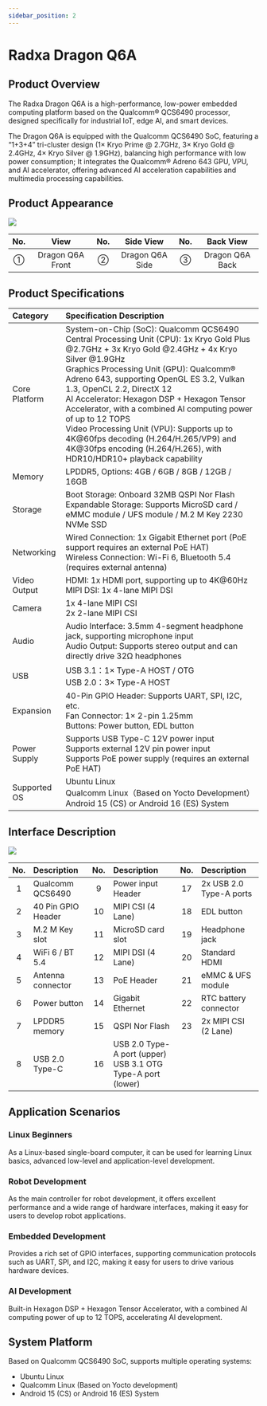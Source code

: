 ```yaml
---
sidebar_position: 2
---
```


# Radxa Dragon Q6A

## Product Overview

The Radxa Dragon Q6A is a high-performance, low-power embedded computing platform based on the Qualcomm® QCS6490 processor, designed specifically for industrial IoT, edge AI, and smart devices.

The Dragon Q6A is equipped with the Qualcomm QCS6490 SoC, featuring a “1+3+4” tri-cluster design (1× Kryo Prime @ 2.7GHz, 3× Kryo Gold @ 2.4GHz, 4× Kryo Silver @ 1.9GHz), balancing high performance with low power consumption; It integrates the Qualcomm® Adreno 643 GPU, VPU, and AI accelerator, offering advanced AI acceleration capabilities and multimedia processing capabilities.

## Product Appearance

<div style={{textAlign: 'center'}}>
   <img src="/en/img/dragon/q6a/dragon-q6a-view.webp" style={{width: '100%', maxWidth: '1200px'}} />
</div>

| No. |       View       | No. |    Side View    | No. |    Back View    |
| :-: | :--------------: | :-: | :-------------: | :-: | :-------------: |
|  ①  | Dragon Q6A Front |  ②  | Dragon Q6A Side |  ③  | Dragon Q6A Back |

## Product Specifications

| Category      | Specification Description                                                                                                                                                                                                                                                                                                                                                                                                                                                                                                                                            |
| :------------ | :------------------------------------------------------------------------------------------------------------------------------------------------------------------------------------------------------------------------------------------------------------------------------------------------------------------------------------------------------------------------------------------------------------------------------------------------------------------------------------------------------------------------------------------------------------------- |
| Core Platform | System-on-Chip (SoC): Qualcomm QCS6490 <br/> Central Processing Unit (CPU): 1x Kryo Gold Plus @2.7GHz + 3x Kryo Gold @2.4GHz + 4x Kryo Silver @1.9GHz <br/> Graphics Processing Unit (GPU): Qualcomm® Adreno 643, supporting OpenGL ES 3.2, Vulkan 1.3, OpenCL 2.2, DirectX 12 <br/> AI Accelerator: Hexagon DSP + Hexagon Tensor Accelerator, with a combined AI computing power of up to 12 TOPS <br/> Video Processing Unit (VPU): Supports up to 4K@60fps decoding (H.264/H.265/VP9) and 4K@30fps encoding (H.264/H.265), with HDR10/HDR10+ playback capability |
| Memory        | LPDDR5, Options: 4GB / 6GB / 8GB / 12GB / 16GB                                                                                                                                                                                                                                                                                                                                                                                                                                                                                                                       |
| Storage       | Boot Storage: Onboard 32MB QSPI Nor Flash <br/> Expandable Storage: Supports MicroSD card / eMMC module / UFS module / M.2 M Key 2230 NVMe SSD                                                                                                                                                                                                                                                                                                                                                                                                                       |
| Networking    | Wired Connection: 1x Gigabit Ethernet port (PoE support requires an external PoE HAT) <br/> Wireless Connection: Wi-Fi 6, Bluetooth 5.4 (requires external antenna)                                                                                                                                                                                                                                                                                                                                                                                                  |
| Video Output  | HDMI: 1x HDMI port, supporting up to 4K@60Hz <br/> MIPI DSI: 1x 4-lane MIPI DSI                                                                                                                                                                                                                                                                                                                                                                                                                                                                                      |
| Camera        | 1x 4-lane MIPI CSI <br/> 2x 2-lane MIPI CSI                                                                                                                                                                                                                                                                                                                                                                                                                                                                                                                          |
| Audio         | Audio Interface: 3.5mm 4-segment headphone jack, supporting microphone input <br/> Audio Output: Supports stereo output and can directly drive 32Ω headphones                                                                                                                                                                                                                                                                                                                                                                                                        |
| USB           | USB 3.1：1× Type-A HOST / OTG<br/> USB 2.0：3× Type-A HOST                                                                                                                                                                                                                                                                                                                                                                                                                                                                                                           |
| Expansion     | 40-Pin GPIO Header: Supports UART, SPI, I2C, etc. <br/> Fan Connector: 1× 2-pin 1.25mm <br/> Buttons: Power button, EDL button                                                                                                                                                                                                                                                                                                                                                                                                                                       |
| Power Supply  | Supports USB Type-C 12V power input <br/> Supports external 12V pin power input <br/> Supports PoE power supply (requires an external PoE HAT)                                                                                                                                                                                                                                                                                                                                                                                                                       |
| Supported OS  | Ubuntu Linux <br/> Qualcomm Linux（Based on Yocto Development） <br/> Android 15 (CS) or Android 16 (ES) System                                                                                                                                                                                                                                                                                                                                                                                                                                                      |

## Interface Description

<div style={{textAlign: 'center'}}>
   <img src="/en/img/dragon/q6a/q6a_interface.webp" style={{width: '80%', maxWidth: '1200px'}} />
</div>

| No. | Description        | No. | Description                                                     | No. | Description             |
| :-: | :----------------- | :-: | :-------------------------------------------------------------- | :-: | :---------------------- |
|  1  | Qualcomm QCS6490   |  9  | Power input Header                                              | 17  | 2x USB 2.0 Type-A ports |
|  2  | 40 Pin GPIO Header | 10  | MIPI CSI (4 Lane)                                               | 18  | EDL button              |
|  3  | M.2 M Key slot     | 11  | MicroSD card slot                                               | 19  | Headphone jack          |
|  4  | WiFi 6 / BT 5.4    | 12  | MIPI DSI (4 Lane)                                               | 20  | Standard HDMI           |
|  5  | Antenna connector  | 13  | PoE Header                                                      | 21  | eMMC & UFS module       |
|  6  | Power button       | 14  | Gigabit Ethernet                                                | 22  | RTC battery connector   |
|  7  | LPDDR5 memory      | 15  | QSPI Nor Flash                                                  | 23  | 2x MIPI CSI (2 Lane)    |
|  8  | USB 2.0 Type-C     | 16  | USB 2.0 Type-A port (upper)<br/>USB 3.1 OTG Type-A port (lower) |     |                         |

## Application Scenarios

### Linux Beginners

As a Linux-based single-board computer, it can be used for learning Linux basics, advanced low-level and application-level development.

### Robot Development

As the main controller for robot development, it offers excellent performance and a wide range of hardware interfaces, making it easy for users to develop robot applications.

### Embedded Development

Provides a rich set of GPIO interfaces, supporting communication protocols such as UART, SPI, and I2C, making it easy for users to drive various hardware devices.

### AI Development

Built-in Hexagon DSP + Hexagon Tensor Accelerator, with a combined AI computing power of up to 12 TOPS, accelerating AI development.

## System Platform

Based on Qualcomm QCS6490 SoC, supports multiple operating systems:

- Ubuntu Linux
- Qualcomm Linux (Based on Yocto development)
- Android 15 (CS) or Android 16 (ES) System
